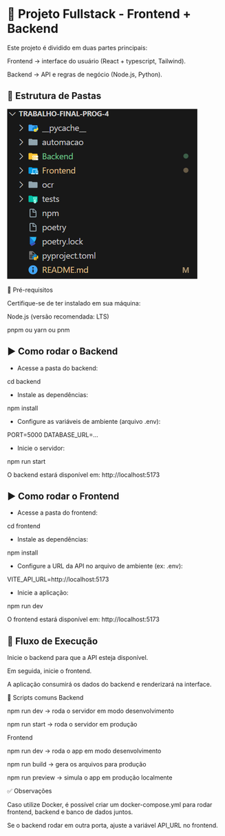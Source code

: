 <h1> 📌 Projeto Fullstack - Frontend + Backend </h1>

Este projeto é dividido em duas partes principais:

Frontend → interface do usuário (React + typescript, Tailwind).

Backend → API e regras de negócio (Node.js, Python).

<h2> 📂 Estrutura de Pastas </h2>

<img src="./img/estrutura.png" alt="estrutura do projeto">

🚀 Pré-requisitos

Certifique-se de ter instalado em sua máquina:

Node.js
 (versão recomendada: LTS)

pnpm ou yarn ou pnm

<h2> ▶️ Como rodar o Backend </h2>


* Acesse a pasta do backend:

cd backend


* Instale as dependências:

npm install

* Configure as variáveis de ambiente (arquivo .env):

PORT=5000
DATABASE_URL=...


* Inicie o servidor:

npm run start

O backend estará disponível em: http://localhost:5173



<h2> ▶️ Como rodar o Frontend </h2>

* Acesse a pasta do frontend:

cd frontend


* Instale as dependências:

npm install


* Configure a URL da API no arquivo de ambiente (ex: .env):

VITE_API_URL=http://localhost:5173


* Inicie a aplicação:

npm run dev


O frontend estará disponível em: http://localhost:5173


<h2> 🔗 Fluxo de Execução </h2>

Inicie o backend para que a API esteja disponível.

Em seguida, inicie o frontend.

A aplicação consumirá os dados do backend e renderizará na interface.


📜 Scripts comuns
Backend

npm run dev → roda o servidor em modo desenvolvimento

npm run start → roda o servidor em produção

Frontend

npm run dev → roda o app em modo desenvolvimento

npm run build → gera os arquivos para produção

npm run preview → simula o app em produção localmente

✅ Observações

Caso utilize Docker, é possível criar um docker-compose.yml para rodar frontend, backend e banco de dados juntos.

Se o backend rodar em outra porta, ajuste a variável API_URL no frontend.